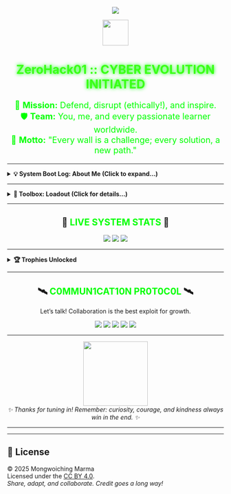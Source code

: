 <!--
███╗   ██╗███████╗ ██████╗ ██████╗ ███████╗██████╗ ██╗      ██████╗ ██████╗  █████╗ ████████╗
████╗  ██║██╔════╝██╔═══██╗██╔══██╗██╔════╝██╔══██╗██║     ██╔═══██╗██╔══██╗██╔══██╗╚══██╔══╝
██╔██╗ ██║█████╗  ██║   ██║██████╔╝█████╗  ██████╔╝██║     ██║   ██║██████╔╝███████║   ██║   
██║╚██╗██║██╔══╝  ██║   ██║██╔═══╝ ██╔══╝  ██╔══██╗██║     ██║   ██║██╔══██╗██╔══██║   ██║   
██║ ╚████║███████╗╚██████╔╝██║     ███████╗██║  ██║███████╗╚██████╔╝██║  ██║██║  ██║   ██║   
╚═╝  ╚═══╝╚══════╝ ╚═════╝ ╚═╝     ╚══════╝╚═╝  ╚═╝╚══════╝ ╚═════╝ ╚═╝  ╚═╝╚═╝  ╚═╝   ╚═╝   

If you see this, you are curious. And curiosity is the first step to greatness!
-->

<p align="center">
  <img src="https://readme-typing-svg.demolab.com?font=Fira+Mono&duration=4000&pause=1200&color=00FF00&center=true&vCenter=true&width=900&height=60&lines=👾+Access+Granted...+Welcome+to+the+ZeroHack01+Mainframe!;🚦+Initializing+HR-Friendly+Cybersecurity+Profile...;🌱+Let's+secure+the+future+together!">
</p>

<div align="center">
  <img src="https://raw.githubusercontent.com/Tarikul-Islam-Anik/Animated-Fluent-Emojis/master/Emojis/Objects/Alien_Monster.png" width="60"/>
</div>

<h1 align="center" style="color:#39FF14; text-shadow: 0 0 8px #00FF00;"> <b>ZeroHack01 :: CYBER EVOLUTION INITIATED</b> </h1>

<p align="center" style="font-size:1.4em; color:#00FF00;">
  🚨 <b>Mission:</b> Defend, disrupt (ethically!), and inspire.<br>
  🛡️ <b>Team:</b> You, me, and every passionate learner worldwide.<br>
  🌟 <b>Motto:</b> "Every wall is a challenge; every solution, a new path."
</p>

---

<details>
  <summary><b>💡 System Boot Log: About Me (Click to expand...)</b></summary>
  <blockquote>
    <p>
      <b>Whoami?</b><br>
      🤖 Cybersecurity architect & threat explorer.<br>
      🚀 Dreamer, mentor, puzzle solver.<br>
      🧑‍💻 HR’s favorite geek: I believe in teams, trust, and continuous learning.<br>
      🔍 Born to break and build — always on the side of the good.<br>
      🌏 I thrive on diversity and see collaboration as the ultimate hack.
    </p>
  </blockquote>
</details>

---

<details>
  <summary><b>🧰 Toolbox: Loadout (Click for details...)</b></summary>
  <p align="center">
    <img src="https://img.shields.io/badge/-Python-3776AB?logo=python&logoColor=FFD43B" alt="Python">
    <img src="https://img.shields.io/badge/-Bash-121011?logo=gnubash&logoColor=white" alt="Bash">
    <img src="https://img.shields.io/badge/-Red+Team-E53935?logo=hackthebox&logoColor=white" alt="Red Team">
    <img src="https://img.shields.io/badge/-Blue+Team-1565C0?logo=wireshark&logoColor=white" alt="Blue Team">
    <img src="https://img.shields.io/badge/-Kali_Linux-5E81AC?logo=kalilinux&logoColor=white" alt="Kali Linux">
    <img src="https://img.shields.io/badge/-TryHackMe-212C42?logo=tryhackme&logoColor=88C900" alt="TryHackMe">
    <img src="https://img.shields.io/badge/-Metasploit-1F1F1F?logo=metasploit&logoColor=white" alt="Metasploit">
    <img src="https://img.shields.io/badge/-SIEM-000000?logo=splunk&logoColor=white" alt="SIEM">
    <img src="https://img.shields.io/badge/-EDR-5cb85c?logoColor=white" alt="EDR">
    <img src="https://img.shields.io/badge/-Cloud+Security-00B8D9?logo=cloudflare&logoColor=white" alt="Cloud">
    <img src="https://img.shields.io/badge/-Teamwork-39FF14?logo=people&logoColor=black" alt="Teamwork">
    <img src="https://img.shields.io/badge/-Learning-FFC107?logo=bookstack&logoColor=black" alt="Learning">
  </p>
  <p align="center" style="color:#00FF00;">
    <i>New tool? New challenge? Count me in.<br>Because growth is the real zero-day exploit.</i>
  </p>
</details>

---

<h2 align="center">🚦 <span style="color:#00FF00;">LIVE SYSTEM STATS</span> 🚦</h2>
<p align="center">
  <img src="https://github-readme-streak-stats.herokuapp.com/?user=ZeroHack01&theme=tokyonight&hide_border=true" />
  <img src="https://github-readme-stats.vercel.app/api?username=ZeroHack01&show_icons=true&theme=tokyonight&hide_border=true" />
  <img src="https://github-readme-stats.vercel.app/api/top-langs/?username=ZeroHack01&layout=compact&theme=github_dark&hide_border=true" />
</p>

---

<details>
  <summary><b>🏆 Trophies Unlocked</b></summary>
  <p align="center">
    <img src="https://github-profile-trophy.vercel.app/?username=ZeroHack01&theme=darkhub&no-frame=true&no-bg=true&margin-w=15" width="90%" />
  </p>
</details>

---

<div align="center">
  <h2>🛰️ <span style="color:#00FF00;">C0MMUN1CAT10N PR0T0C0L</span> 🛰️</h2>
  <p>Let’s talk! Collaboration is the best exploit for growth.</p>
  <a href="https://bd.linkedin.com/in/mongwoi"><img src="https://img.shields.io/badge/LinkedIn-0077B5?style=for-the-badge&logo=linkedin&logoColor=white" /></a>
  <a href="https://github.com/ZeroHack01"><img src="https://img.shields.io/badge/GitHub-100000?style=for-the-badge&logo=github&logoColor=39FF14" /></a>
  <a href="https://medium.com/@NextGencyber"><img src="https://img.shields.io/badge/Medium-12100E?style=for-the-badge&logo=medium&logoColor=white" /></a>
  <a href="https://tryhackme.com/p/Mongwoiching"><img src="https://img.shields.io/badge/TryHackMe-212C42?style=for-the-badge&logo=tryhackme&logoColor=88C900" /></a>
  <a href="https://www.credly.com/users/mongwoiching-marma"><img src="https://img.shields.io/badge/Credly-FF6B00?style=for-the-badge&logo=credly&logoColor=white" /></a>
</div>

---

<div align="center">
  <img src="https://media.giphy.com/media/h408T6Y5GfmXBKW62l/giphy.gif" width="150"><br>
  <em>✨ Thanks for tuning in! Remember: curiosity, courage, and kindness always win in the end. ✨</em>
</div>

---

<!--
███████╗██╗   ██╗███████╗██████╗ ███████╗███╗   ██╗
██╔════╝██║   ██║██╔════╝██╔══██╗██╔════╝████╗  ██║
███████╗██║   ██║█████╗  ██████╔╝█████╗  ██╔██╗ ██║
╚════██║██║   ██║██╔══╝  ██╔══██╗██╔══╝  ██║╚██╗██║
███████║╚██████╔╝███████╗██║  ██║███████╗██║ ╚████║
╚══════╝ ╚═════╝ ╚══════╝╚═╝  ╚═╝╚══════╝╚═╝  ╚═══╝
Hey, recruiter! If you’re reading this, DM me your favorite cyber movie for a guaranteed reply. ;-)
-->

---

## 📝 License
© 2025 Mongwoiching Marma  
Licensed under the [CC BY 4.0](https://creativecommons.org/licenses/by/4.0/).  
*Share, adapt, and collaborate. Credit goes a long way!*

